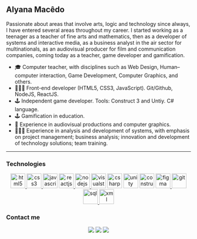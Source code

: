 ## Alyana Macêdo
Passionate about areas that involve arts, logic and technology since always, I have entered several areas throughout my career. I started working as a teenager as a teacher of fine arts and mathematics, then as a developer of systems and interactive media, as a business analyst in the air sector for multinationals, as an audiovisual producer for film and communication companies, coming today as a teacher, game developer and gamification.

- 🎓 Computer teacher, with disciplines such as Web Design, Human–computer interaction, Game Development, Computer Graphics, and others.
- 👨🏻‍💻 Front-end developer (HTML5, CSS3, JavaScript). Git/Github, NodeJS, ReactJS.
- 🕹 Independent game developer. Tools: Construct 3 and Untiy. C# language.
- 🕹 Gamification in education.
- 🎨 Experience in audiovisual productions and computer graphics.
- 👨🏻‍💻 Experience in analysis and development of systems, with emphasis on project management; business analysis; innovation and development of technology solutions; team training.
_________________________
### Technologies
<div align="center" style="display: inline_block;">
<a href="https://www.w3.org/html/" target="_blank" rel="noopener noreferrer" title="HTML5"> <img src="https://img.icons8.com/color/48/null/html-5--v1.png" alt="html5" width="40" height="40"/> </a> 
<a href="https://www.w3.org/Style/CSS/" target="_blank" rel="noopener noreferrer" title="CSS3"> <img src="https://img.icons8.com/fluency/48/null/css3.png" alt="css3" width="40" height="40"/> </a> 
<a href="https://developer.mozilla.org/en-US/docs/Web/JavaScript" target="_blank" rel="noopener noreferrer" title="JavaScript"> <img src="https://img.icons8.com/color/48/null/javascript--v1.png" alt="javascript" width="40" height="40"/></a> 
<a href="https://react.dev/" target="_blank" rel="noopener noreferrer" title="ReactJS"> <img src="https://img.icons8.com/officel/48/null/react.png" alt="reactjs" width="40" height="40"/> </a>
<a href="https://nodejs.org/" target="_blank" rel="noopener noreferrer" title="NodeJS"> <img src="https://img.icons8.com/fluency/48/null/node-js.png" alt="nodejs" width="40" height="40"/> </a>
<a href="https://code.visualstudio.com/unity" target="_blank" rel="noopener noreferrer" title="Visual Studio Code"><img src="https://img.icons8.com/color/48/null/visual-studio-code-2019.png" alt="visualstudiocode" width="40" height="40"/></a>
<a href="https://learn.microsoft.com/pt-br/dotnet/csharp/" target="_blank" rel="noopener noreferrer" title="C#"><img src="https://img.icons8.com/color/48/null/c-sharp-logo-2.png" alt="csharp" width="40" height="40"/></a>
<a href="https://unity.com/" target="_blank" rel="noopener noreferrer" title="Unity"><img src="https://icons.iconarchive.com/icons/papirus-team/papirus-apps/128/unity-editor-icon-icon.png" alt="unity" width="40" height="40"/></a>
<a href="https://www.construct.net/" target="_blank" rel="noopener noreferrer" title="Construct 3"><img src="https://upload.wikimedia.org/wikipedia/commons/thumb/7/79/Construct_3_Logo.svg/600px-Construct_3_Logo.svg.png" alt="construct3" width="40" height="40"/></a>
<a href="https://www.figma.com/" target="_blank" rel="noopener noreferrer" title="Figma"> <img src="https://img.icons8.com/color/48/null/figma--v1.png" alt="figma" width="40" height="40"/> </a> 
<a href="https://git-scm.com/" target="_blank" rel="noopener noreferrer" title="Git"> <img src="https://img.icons8.com/color/48/null/git.png" alt="git" width="40" height="40"/> </a>
<a href="https://www.w3schools.com/sql/" target="_blank" rel="noopener noreferrer" title="SQL"> <img src="https://img.icons8.com/color/48/null/sql.png" alt="sql" width="40" height="40"/> </a>
<a href="https://www.w3schools.com/xml/" target="_blank" rel="noopener noreferrer" title="XML"> <img src="https://img.icons8.com/color/48/null/xml-file.png" alt="xml" width="40" height="40"/> </a>
<!--<a href="https://github.com/" target="_blank" rel="noopener noreferrer" title="GitHub"> <svg fill="white" width="40" height="40" xmlns="http://www.w3.org/2000/svg" viewBox="0 0 496 512"><path d="M165.9 397.4c0 2-2.3 3.6-5.2 3.6-3.3.3-5.6-1.3-5.6-3.6 0-2 2.3-3.6 5.2-3.6 3-.3 5.6 1.3 5.6 3.6zm-31.1-4.5c-.7 2 1.3 4.3 4.3 4.9 2.6 1 5.6 0 6.2-2s-1.3-4.3-4.3-5.2c-2.6-.7-5.5.3-6.2 2.3zm44.2-1.7c-2.9.7-4.9 2.6-4.6 4.9.3 2 2.9 3.3 5.9 2.6 2.9-.7 4.9-2.6 4.6-4.6-.3-1.9-3-3.2-5.9-2.9zM244.8 8C106.1 8 0 113.3 0 252c0 110.9 69.8 205.8 169.5 239.2 12.8 2.3 17.3-5.6 17.3-12.1 0-6.2-.3-40.4-.3-61.4 0 0-70 15-84.7-29.8 0 0-11.4-29.1-27.8-36.6 0 0-22.9-15.7 1.6-15.4 0 0 24.9 2 38.6 25.8 21.9 38.6 58.6 27.5 72.9 20.9 2.3-16 8.8-27.1 16-33.7-55.9-6.2-112.3-14.3-112.3-110.5 0-27.5 7.6-41.3 23.6-58.9-2.6-6.5-11.1-33.3 2.6-67.9 20.9-6.5 69 27 69 27 20-5.6 41.5-8.5 62.8-8.5s42.8 2.9 62.8 8.5c0 0 48.1-33.6 69-27 13.7 34.7 5.2 61.4 2.6 67.9 16 17.7 25.8 31.5 25.8 58.9 0 96.5-58.9 104.2-114.8 110.5 9.2 7.9 17 22.9 17 46.4 0 33.7-.3 75.4-.3 83.6 0 6.5 4.6 14.4 17.3 12.1C428.2 457.8 496 362.9 496 252 496 113.3 383.5 8 244.8 8zM97.2 352.9c-1.3 1-1 3.3.7 5.2 1.6 1.6 3.9 2.3 5.2 1 1.3-1 1-3.3-.7-5.2-1.6-1.6-3.9-2.3-5.2-1zm-10.8-8.1c-.7 1.3.3 2.9 2.3 3.9 1.6 1 3.6.7 4.3-.7.7-1.3-.3-2.9-2.3-3.9-2-.6-3.6-.3-4.3.7zm32.4 35.6c-1.6 1.3-1 4.3 1.3 6.2 2.3 2.3 5.2 2.6 6.5 1 1.3-1.3.7-4.3-1.3-6.2-2.2-2.3-5.2-2.6-6.5-1zm-11.4-14.7c-1.6 1-1.6 3.6 0 5.9 1.6 2.3 4.3 3.3 5.6 2.3 1.6-1.3 1.6-3.9 0-6.2-1.4-2.3-4-3.3-5.6-2z"/></svg></a>-->
</div>

### Contact me
<div align="center" style="display: inline_block;"> 
  <a href="https://www.instagram.com/alyanamacedo/" target="_blank"><img src="https://img.shields.io/badge/-Instagram-%23E4405F?style=for-the-badge&logo=instagram&logoColor=white" target="_blank"></a>
  <a href="mailto:alyanamacedo@gmail.com" target="_blank"><img src="https://img.shields.io/badge/Gmail-D14836?style=for-the-badge&logo=gmail&logoColor=white" target="_blank"></a>
  <a href="https://www.linkedin.com/in/alyanamacedo/" target="_blank"><img src="https://img.shields.io/badge/-LinkedIn-%230077B5?style=for-the-badge&logo=linkedin&logoColor=white" target="_blank"></a> 
</div>

<!--
**alyanamacedo/alyanamacedo** is a ✨ _special_ ✨ repository because its `README.md` (this file) appears on your GitHub profile.

Here are some ideas to get you started:

- 🔭 I’m currently working on ...
- 🌱 I’m currently learning ...
- 👯 I’m looking to collaborate on ...
- 🤔 I’m looking for help with ...
- 💬 Ask me about ...
- 📫 How to reach me: ...
- 😄 Pronouns: ...
- ⚡ Fun fact: ...
-->
